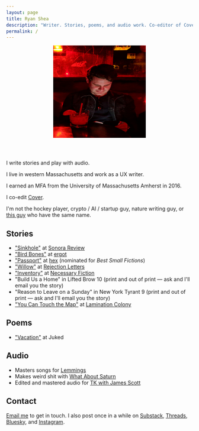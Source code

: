 ```yaml
---
layout: page
title: Ryan Shea
description: "Writer. Stories, poems, and audio work. Co-editor of Cover."
permalink: /
---
```

<article>
  <header>
    <img src="ruby.jpg" width="250" height="250" alt="Portrait of Ryan Shea" loading="eager">
  </header>
  
  <section>
    <p>I write stories and play with audio.</p>
    <p>I live in western Massachusetts and work as a UX writer.</p>
    <p>I earned an MFA from the University of Massachusetts Amherst in 2016.</p>
    <p>I co-edit <a href="https://www.cover.pub/" target="_blank" rel="noopener noreferrer">Cover</a>.</p>
    <p>I'm not the hockey player, crypto / AI / startup guy, nature writing guy, or <a href="https://www.teacherspayteachers.com/store/ryan-shea" target="_blank" rel="noopener noreferrer">this guy</a> who have the same name.</p>
  </section>

  <section>
    <h2 style="color:var(--color-primary);">Stories</h2>
    <ul>
      <li><a href="https://sonorareview.com/2025/02/28/sinkhole-ryan-shea/" target="_blank" rel="noopener noreferrer">"Sinkhole"</a> at <a href="https://sonorareview.com/" target="_blank" rel="noopener noreferrer">Sonora Review</a></li>
      <li><a href="https://www.ergot.press/authors/Ryan_Shea/Bird_Bones" target="_blank" rel="noopener noreferrer">"Bird Bones"</a> at <a href="https://www.ergot.press/" target="_blank" rel="noopener noreferrer">ergot</a></li>
      <li><a href="https://hexliterary.com/?p=1548" target="_blank" rel="noopener noreferrer">"Passport"</a> at <a href="https://hexliterary.com/" target="_blank" rel="noopener noreferrer">hex</a> (nominated for <em>Best Small Fictions</em>)</li>
      <li><a href="https://rejection-letters.com/2022/12/26/willow-ryan-jeffrey-shea/" target="_blank" rel="noopener noreferrer">"Willow"</a> at <a href="https://rejection-letters.com/" target="_blank" rel="noopener noreferrer">Rejection Letters</a></li>
      <li><a href="http://necessaryfiction.com/stories/RyanSheaInventory/" target="_blank" rel="noopener noreferrer">"Inventory"</a> at <a href="https://necessaryfiction.com/" target="_blank" rel="noopener noreferrer">Necessary Fiction</a></li>
      <li>"Build Us a Home" in Lifted Brow 10 (print and out of print — ask and I'll email you the story)</li>
      <li>"Reason to Leave on a Sunday" in New York Tyrant 9 (print and out of print — ask and I'll email you the story)</li>
      <li><a href="https://neutralspaces.co/laminationcolony/archive/rshea.html" target="_blank" rel="noopener noreferrer">"You Can Touch the Map"</a> at <a href="https://neutralspaces.co/laminationcolony/" target="_blank" rel="noopener noreferrer">Lamination Colony</a></li>
    </ul>
  </section>

  <section>
    <h2 style="color:var(--color-secondary);">Poems</h2>
    <ul>
      <li><a href="http://www.juked.com/2018/01/ryan-jeffrey-shea-vacation.asp" target="_blank" rel="noopener noreferrer">"Vacation"</a> at Juked</li>
    </ul>
  </section>

  <section>
    <h2 style="color:var(--color-accent);">Audio</h2>
    <ul>
      <li>Masters songs for <a href="https://open.spotify.com/artist/4nCmtQFMPxlLb3odsrUTD9?si=uvD-NbEgTTGluFBqLaQsOw" target="_blank" rel="noopener noreferrer">Lemmings</a></li>
      <li>Makes weird shit with <a href="https://open.spotify.com/track/4jeaUOEuH6AJkaO1e8B7qy?si=003610e5dfd64093" target="_blank" rel="noopener noreferrer">What About Saturn</a></li>
      <li>Edited and mastered audio for <a href="http://tkpod.com/" target="_blank" rel="noopener noreferrer">TK with James Scott</a></li>
    </ul>
  </section>

  <section>
    <h2 style="color:var(--color-link);">Contact</h2>
    <p><a href="mailto:arr.shea@gmail.com">Email me</a> to get in touch. I also post once in a while on <a href="https://blips.substack.com/" target="_blank" rel="noopener noreferrer">Substack</a>, <a href="https://www.threads.com/@ryanjshea" target="_blank" rel="noopener noreferrer">Threads</a>, <a href="https://bsky.app/profile/rshea.bsky.social" target="_blank" rel="noopener noreferrer">Bluesky</a>, and <a href="https://www.instagram.com/ryanjshea/" target="_blank" rel="noopener noreferrer">Instagram</a>.</p>
  </section>
</article>
